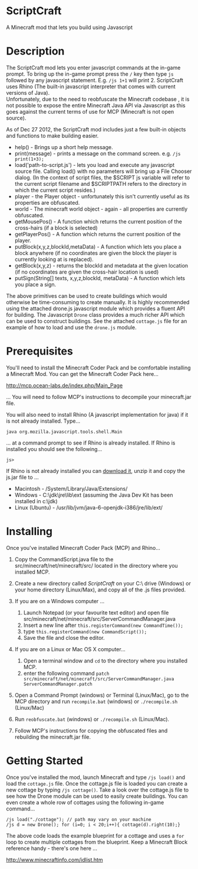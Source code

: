 ScriptCraft
===========

A Minecraft mod that lets you build using Javascript

Description
===========
The ScriptCraft mod lets you enter javascript commands at the in-game prompt. 
To bring up the in-game prompt press the `/` key then type `js ` followed by any javascript statement. 
E.g. `/js 1+1` will print 2.
ScriptCraft uses Rhino (The built-in javascript interpreter that comes with current versions of Java).  
Unfortunately, due to the need to reobfuscate the Minecraft codebase , it is not possible to expose the entire 
Minecraft Java API via Javascript as this goes against the current terms of use for MCP (Minecraft is not open source).

As of Dec 27 2012, the ScriptCraft mod includes just a few built-in objects and functions to make building easier.

 * help() - Brings up a short help message.
 * print(message) - prints a message on the command screen. e.g. `/js print(1+3);`  
 * load('path-to-script.js') - lets you load and execute any javascript source file. Calling load() with no parameters will bring up a File Chooser dialog. (In the context of script files, the $SCRIPT js variable will refer to the current script filename and $SCRIPTPATH refers to the directory in which the current script resides.)
 * player - the Player object - unfortunately this isn't currently useful as its properties are obfuscated.
 * world - The minecraft world object - again - all properties are currently obfuscated.
 * getMousePos() - A function which returns the current position of the cross-hairs (if a block is selected)
 * getPlayerPos() - A function which returns the current position of the player.
 * putBlock(x,y,z,blockId,metaData) - A function which lets you place a block anywhere (if no coordinates are given the block the player is currently looking at is replaced).
 * getBlock(x,y,z) - returns the blockId and metadata at the given location (if no coordinates are given the cross-hair location is used)
 * putSign(String[] texts, x,y,z,blockId, metaData) - A function which lets you place a sign.

The above primitives can be used to create buildings which would otherwise be time-consuming to create manually.
It is highly recommended using the attached drone.js javascript module which provides a fluent API for building. 
The Javascript `Drone` class provides a much richer API which can be used to construct buildings. See the attached
`cottage.js` file for an example of how to load and use the `drone.js` module.

Prerequisites
=============
You'll need to install the Minecraft Coder Pack and be comfortable installing a Minecraft Mod.
You can get the Minecraft Coder Pack here...

http://mcp.ocean-labs.de/index.php/Main_Page

... You will need to follow MCP's instructions to decompile your minecraft.jar file.

You will also need to install Rhino (A javascript implementation for java) if it is not already installed. Type...

    java org.mozilla.javascript.tools.shell.Main 
    
... at a command prompt to see if Rhino is already installed. If Rhino is installed you should see the following...

    js> 
    
If Rhino is not already installed you can [download it][1], unzip it and copy the js.jar file to ...

 * Macintosh - /System/Library/Java/Extensions/
 * Windows - C:\jdk\jre\lib\ext (assuming the Java Dev Kit has been installed in c:\jdk)
 * Linux (Ubuntu) - /usr/lib/jvm/java-6-openjdk-i386/jre/lib/ext/

[1]: https://developer.mozilla.org/en/RhinoDownload

Installing
==========
Once you've installed Minecraft Coder Pack (MCP) and Rhino...
 1. Copy the CommandScript.java file to the src/minecraft/net/minecraft/src/ located in the directory where you installed MCP.
 2. Create a new directory called _ScriptCraft_ on your C:\ drive (Windows) or your home directory (Linux/Max), and copy all of the .js files provided.
 3. If you are on a Windows computer ...
    1. Launch Notepad (or your favourite text editor) and open file src/minecraft/net/minecraft/src/ServerCommandManager.java
    2. Insert a new line after `this.registerCommand(new CommandTime());`
    3. type `this.registerCommand(new CommandScript());` 
    4. Save the file and close the editor.
 4. If you are on a Linux or Mac OS X computer...
    1. Open a terminal window and `cd` to the directory where you installed MCP.
    2. enter the following command `patch src/minecraft/net/minecraft/src/ServerCommandManager.java ServerCommandManager.patch` 

 5. Open a Command Prompt (windows) or Terminal (Linux/Mac), go to the MCP directory and run `recompile.bat` (windows) or `./recompile.sh` (Linux/Mac)
 6. Run `reobfuscate.bat` (windows) or `./recompile.sh` (Linux/Mac).
 7. Follow MCP's instructions for copying the obfuscated files and rebuilding the minecraft.jar file.

Getting Started
===============
Once you've installed the mod, launch Minecraft and type `/js load()` and load the `cottage.js` file. Once the cottage.js file is loaded you can create a new cottage by typing `/js cottage()`.
Take a look over the cottage.js file to see how the Drone module can be used to easily create buildings. You can even create a whole row of cottages using the following in-game command...

    /js load("./cottage"); // path may vary on your machine
    /js d = new Drone(); for (i=0; i < 20;i++){ cottage(d).right(10);}

The above code loads the example blueprint for a cottage and uses a `for` loop to create multiple cottages 
from the blueprint. Keep a Minecraft Block reference handy - there's one here ...

http://www.minecraftinfo.com/idlist.htm

